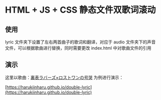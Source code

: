 # HTML + JS + CSS 静态文件双歌词滚动

## 使用

lyric 文件夹下设置了左右两首曲子的歌词和翻译，对应于 audio 文件夹下的声音文件，可以根据歌曲进行替换，同时需要更改 index.html 中对歌曲文件的引用

## 演示

这里以歌曲：[裏表ラバーズ×ロストワンの号哭](https://music.163.com/#/song?id=28613680) 为例进行演示：

[https://harukiinharu.github.io/double-lyric](https://harukiinharu.github.io/double-lyric)

